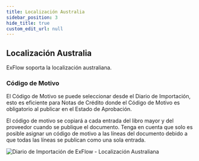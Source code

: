 ```yaml
---
title: Localización Australia
sidebar_position: 3
hide_title: true
custom_edit_url: null
---
```

## Localización Australia

ExFlow soporta la localización australiana.

### Código de Motivo

El Código de Motivo se puede seleccionar desde el Diario de Importación, esto es eficiente para Notas de Crédito donde el Código de Motivo es obligatorio al publicar en el Estado de Aprobación.

El código de motivo se copiará a cada entrada del libro mayor y del proveedor cuando se publique el documento. Tenga en cuenta que solo es posible asignar un código de motivo a las líneas del documento debido a que todas las líneas se publican como una sola entrada.

![Diario de Importación de ExFlow - Localización Australiana](@site/static/img/media/image355.png)